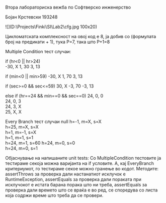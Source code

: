 
Втора лабораториска вежба по Софтверско инженерство

Бојан Крстевски 193248

![](D:\Projects\Finki\SI\Lab2\cfg.jpg 100x20)


Цикломатската комплексност на овој код е 8, ја добив со (формулата број на предикати + 1), тука P=7, така што
P+1=8

Multiple Condition тест случаи:

if (hr<0 || hr>24)	
-30, X
1, 30
3, 13

if (min<0 || min>59)
-30, X
1, 70
3, 13

if (sec>=0 && sec<=59)
30, X
-3, 70
-3, 13

else if (hr==24 && min==0 && sec==0)
24, 0, 0	
24, 0, 3	
24, 3, X	
25, X, X

Every Branch тест случаи 
null
h=-1, m=X, s=X	
h=25, m=X, s=X	
h=1, m=-1, s=X	
h=1, m=1, s=1	
h=24, m=1, s=60	
h=24, m=0, s=0	
h=24, m=0, s=1	

Објаснување на напишаните unit tests:
Со MultipleCondition тестовите ја тестираме секоја можна варијанта на if условите.
А, кај EveryBranch критериумот, го тестираме секое можно гранење во кодот.
Методите:
assertThrows за проверка дали настанатиот исклучок е RuntimeException,
assertEquals за проверка дали пораката при исклучокот е истата барана порака што ни треба,
assertEquals за проверка дали времето што се враќа е во ред, се споредува со листа која содржи време што треба да се провери.

